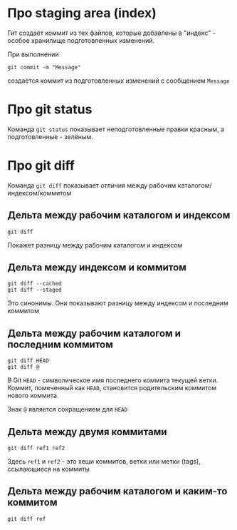 # Про staging area (index)
Гит создаёт коммит из тех файлов, которые добавлены в "индекс" - особое хранилище
подготовленных изменений.

При выполнении
```
git commit -m "Message"
```
создаётся коммит из подготовленных изменений с сообщением `Message`

# Про git status
Команда `git status` показывает неподготовленные правки красным, а подготовленные - зелёным.

# Про git diff
Команда `git diff` показывает отличия между рабочим каталогом/индексом/коммитом

## Дельта между рабочим каталогом и индексом
```
git diff
```
Покажет разницу между рабочим каталогом и индексом

## Дельта между индексом и коммитом
```
git diff --cached
git diff --staged
```
Это синонимы. Они показывают разницу между индексом и последним коммитом

## Дельта между рабочим каталогом и последним коммитом
```
git diff HEAD
git diff @
```
В Git `HEAD` - символическое имя последнего коммита текущей ветки. Коммит,
помеченный как `HEAD`, становится родительским коммитом нового коммита.

Знак `@` является сокращением для `HEAD`

## Дельта между двумя коммитами
```
git diff ref1 ref2
```
Здесь `ref1` и `ref2` - это хеши коммитов, ветки или метки (tags), ссылающиеся
на коммиты
## Дельта между рабочим каталогом и каким-то коммитом
```
git diff ref
```
